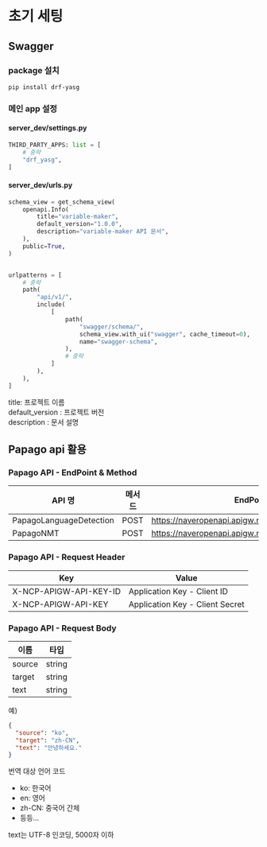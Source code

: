 
# 초기 세팅
## Swagger

### package 설치
```shell
pip install drf-yasg
```

### 메인 app 설정
#### server_dev/settings.py
```python
THIRD_PARTY_APPS: list = [
    # 중략
    "drf_yasg",
]
```

#### server_dev/urls.py
```python
schema_view = get_schema_view(
    openapi.Info(
        title="variable-maker",
        default_version="1.0.0",
        description="variable-maker API 문서",
    ),
    public=True,
)


urlpatterns = [
    # 중략
    path(
        "api/v1/",
        include(
            [
                path(
                    "swagger/schema/",
                    schema_view.with_ui("swagger", cache_timeout=0),
                    name="swagger-schema",
                ),
                # 중략
            ]
        ),
    ),
]
```
title: 프로젝트 이름  
default_version : 프로젝트 버전  
description : 문서 설명


## Papago api 활용

### Papago API - EndPoint & Method
|API 명 | 메서드 | EndPoint URL | Return|
|---|---|---|---|
|PapagoLanguageDetection|POST|https://naveropenapi.apigw.ntruss.com/langs/v1/dect|JSON|
|PapagoNMT|POST|https://naveropenapi.apigw.ntruss.com/nmt/v1/translation|JSON|

### Papago API - Request Header
|Key|Value|
|---|---|
|X-NCP-APIGW-API-KEY-ID|Application Key - Client ID|
|X-NCP-APIGW-API-KEY|Application Key - Client Secret|

### Papago API - Request Body
|이름|타입|
|---|---|
|source|string|
|target|string|
|text|string|

예)
```json
{
  "source": "ko",
  "target": "zh-CN",
  "text": "안녕하세요."
}
```

번역 대상 언어 코드
- ko: 한국어
- en: 영어
- zh-CN: 중국어 간체
- 등등...

text는 UTF-8 인코딩, 5000자 이하
